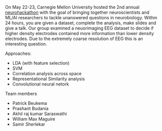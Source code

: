 On May 22-23, Carnegie Mellon University hosted the 2nd annual 
[neurohackathon](https://www.cmu.edu/news/stories/archives/2017/may/neurohackathon.html) with the goal of bringing together  neuroscientists and ML/AI researchers to tackle unanswered questions in neurobiology. Within 24 hours, you are given a dataset, complete the analysis, make slides and give a talk. Our group examined a neuorimaging EEG dataset to decide if higher density electrodes contained more information than lower density electrodes. Due to the extremely coarse resolution of EEG this is an interesting question.

Approaches: 
* LDA (with feature selection) 
* SVM 
* Correlation analysis across space 
* Representational Similarity analysis 
* Convolutional neural netork

Team members 
* Patrick Beukema 
* Prashant Budania 
* Akhil raj kumar Saraswathi 
* William Max Maguire 
* Samir Sherlekar 


